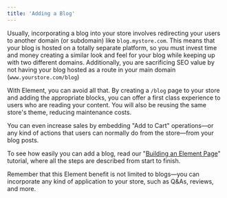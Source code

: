```yaml
---
title: 'Adding a Blog'
---
```


Usually, incorporating a blog into your store involves redirecting your users to another domain (or subdomain) like `blog.mystore.com`. This means that your blog is hosted on a totally separate platform, so you must invest time and money creating a similar look and feel for your blog while keeping up with two different domains. Additionally, you are sacrificing SEO value by not having your blog hosted as a route in your main domain (`www.yourstore.com/blog`)

With Element, you can avoid all that. By creating a `/blog` page to your store and adding the appropriate blocks, you can offer a first class experience to users who are reading your content. You will also be reusing the same store's theme, reducing maintenance costs.

You can even increase sales by embedding "Add to Cart" operations—or any kind of actions that users can normally do from the store—from your blog posts.

To see how easily you can add a blog, read our "[Building an Element Page](/tutorials/building-an-element-page)" tutorial, where all the steps are described from start to finish.

Remember that this Element benefit is not limited to blogs—you can incorporate any kind of application to your store, such as Q&As, reviews, and more.

